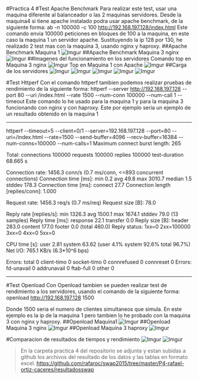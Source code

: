#Practica 4 
#Test Apache Benchmark
Para realizar este test, usar una maquina diferente al balanceador o las 2 maquinas servidores.
Desde la maquina4 si tiene apache instalado podra usar apache benchmark, de la siguiente forma:
ab -n 100000 -c 100 http://192.168.197.128/index.html
Este comando envia 100000 peticiones en bloques de 100 a la maquina, en este caso la maquina 1 un servidor apache.
Sustituyendo la ip 128 por 130, he realizado 2 test mas con la maquina 3, usando nginx y haproxy.
##Apache Benchmark Maquina 1
![Imgur](http://i.imgur.com/HVOs3os.jpg)
##Apache Benchmark Maquina 3 nginx
![Imgur](http://i.imgur.com/RtN3uZy.jpg)
##Imagenes del funcionamiento en los servidores
Comando top en Maquina 3 nginx
![Imgur](http://i.imgur.com/2sDm5Ff.jpg)
Top en Maquina 1 con Apache
![Imgur](http://i.imgur.com/YUTCG3d.jpg)
##Carga de los servidores
![Imgur](http://i.imgur.com/F1Z6xuM.jpg)
![Imgur](http://i.imgur.com/IKKM7XE.jpg)
![Imgur](http://i.imgur.com/HmwG76h.jpg)
![Imgur](http://i.imgur.com/AcimRui.jpg)
![Imgur](http://i.imgur.com/kIKIwHf.jpg)



#Test Httperf
Con el comando httperf tambien podemos realizar pruebas de rendimiento de la siguiente forma:
httperf --server http://192.168.197.128 --port 80 --uri /index.html --rate 1500 --num-conn 100000 --num-call 1 --timeout
Este comando lo he usado para la maquina 1 y para la maquina 3 funcionando con nginx y con haproxy. Este por ejemplo seria un ejemplo de un resultado obtenido en la maquina 1

----------------------------------------------------------------------------------------------------------------------------------------------------------------

httperf --timeout=5 --client=0/1 --server=192.168.197.128 --port=80 --uri=/index.html --rate=1500 --send-buffer=4096 --recv-buffer=16384 --num-conns=100000 --num-calls=1
Maximum connect burst length: 265

Total: connections 100000 requests 100000 replies 100000 test-duration 68.665 s

Connection rate: 1456.3 conn/s (0.7 ms/conn, <=893 concurrent connections)
Connection time [ms]: min 0.2 avg 49.8 max 3010.7 median 1.5 stddev 178.3
Connection time [ms]: connect 27.7
Connection length [replies/conn]: 1.000

Request rate: 1456.3 req/s (0.7 ms/req)
Request size [B]: 78.0

Reply rate [replies/s]: min 1326.3 avg 1500.1 max 1674.1 stddev 79.0 (13 samples)
Reply time [ms]: response 22.1 transfer 0.0
Reply size [B]: header 283.0 content 177.0 footer 0.0 (total 460.0)
Reply status: 1xx=0 2xx=100000 3xx=0 4xx=0 5xx=0

CPU time [s]: user 2.81 system 63.62 (user 4.1% system 92.6% total 96.7%)
Net I/O: 765.1 KB/s (6.3*10^6 bps)

Errors: total 0 client-timo 0 socket-timo 0 connrefused 0 connreset 0
Errors: fd-unavail 0 addrunavail 0 ftab-full 0 other 0

-------------------------------------------------------------------------------------------------------------------------------------------------------------------

#Test Openload
Con Openload tambien se pueden realizar test de rendimiento a los servidores, usando el comando de la siguiente forma:
openload http://192.168.197.128 1500

Donde 1500 seria el numero de clientes simultaneos que simula. En este ejemplo es la ip de la maquina 1 pero tambien lo he probado con la maquina 3 con nginx y haproxy.
##Openload Maquina1
![Imgur](http://i.imgur.com/CgWGyZq.jpg)
##Openload Maquina 3 nginx
![Imgur](http://i.imgur.com/EcUafET.jpg)
##Openload Maquina 3 haproxy
![Imgur](http://i.imgur.com/8pTVPZH.jpg)

#Comparacion de resultados de tiempos y rendimiento
![Imgur](http://i.imgur.com/5rIwsUo.jpg)
![Imgur](http://i.imgur.com/R9FAk1f.jpg)

>En la carpeta practica 4 del repositorio se adjunta y estan subidas a github los archivos del resultado de los datos y las tablas en formato excel.
<https://github.com/rafaroc/swap2015/tree/master/P4-rafael-ortiz-caceres/resultadosswap>


